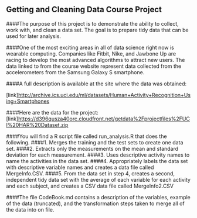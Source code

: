 ## Getting and Cleaning Data Course Project

####The purpose of this project is to demonstrate the ability to collect, work with, and clean a data set. The goal is to prepare tidy data that can be used for later analysis. 

####One of the most exciting areas in all of data science right now is wearable computing. Companies like Fitbit, Nike, and Jawbone Up are racing to develop the most advanced algorithms to attract new users. The data linked to from the course website represent data collected from the accelerometers from the Samsung Galaxy S smartphone. 

####A full description is available at the site where the data was obtained:

[link]http://archive.ics.uci.edu/ml/datasets/Human+Activity+Recognition+Using+Smartphones

####Here are the data for the project:
[link]https://d396qusza40orc.cloudfront.net/getdata%2Fprojectfiles%2FUCI%20HAR%20Dataset.zip

####You will find a R script file called run_analysis.R that does the following. 
####1. Merges the training and the test sets to create one data set.
####2. Extracts only the measurements on the mean and standard deviation for each measurement. 
####3. Uses descriptive activity names to name the activities in the data set.
####4. Appropriately labels the data set with descriptive variable names and creates a data file called MergeInfo.CSV.
####5. From the data set in step 4, creates a second, independent tidy data set with the average of each variable for each activity and each subject, and creates a CSV data file called MergeInfo2.CSV
     
####The file CodeBook.md contains a description of the variables, example of the data (truncated), and the transformation steps taken to merge all of the data into on file.
